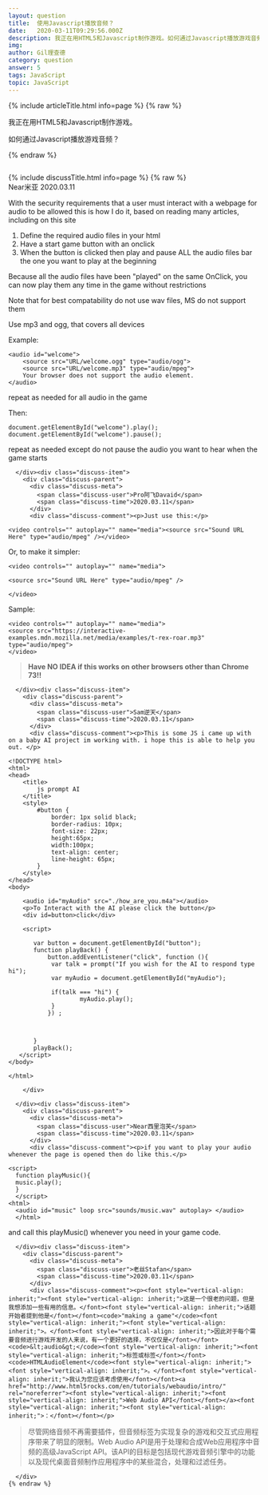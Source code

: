 ```yaml
---
layout: question
title:  使用Javascript播放音频？
date:   2020-03-11T09:29:56.000Z
description: 我正在用HTML5和Javascript制作游戏。如何通过Javascript播放游戏音频？...
img: 
author: Gil理查德
category: question
answer: 5
tags: JavaScript
topic: JavaScript
---
```

<div class="article-root">
  <div class="article">
    {% include articleTitle.html info=page %}
    {% raw %}
    <div class="article-content"><p><font style="vertical-align: inherit;"><font style="vertical-align: inherit;">我正在用HTML5和Javascript制作游戏。</font></font></p>

<p><font style="vertical-align: inherit;"><font style="vertical-align: inherit;">如何通过Javascript播放游戏音频？</font></font></p></div>
    {% endraw %}
  </div>
  <p style="height: 0;width:0;overflow: hidden;"> 第765篇《使用Javascript播放音频？》来自Winter(https://github.com/aiyld/aiyld.github.io)的站点</p>
  <div class="discuss-wrapper">
    {% include discussTitle.html info=page %}
    {% raw %}
    <div class="discuss-item">
        <div class="discuss-parent">
          <div class="discuss-meta">
            <span class="discuss-user">Near米亚</span>
            <span class="discuss-time">2020.03.11</span>
          </div>
          <div class="discuss-comment"><p>With the security requirements that a user must interact with a webpage for audio to be allowed this is how I do it, based on reading many articles, including on this site</p>

<ol>
<li>Define the required audio files in your html</li>
<li>Have a start game button with an onclick</li>
<li>When the button is clicked then play and pause ALL the audio files bar the one you want to play at the beginning</li>
</ol>

<p>Because all the audio files have been "played" on the same OnClick, you can now play them any time in the game without restrictions</p>

<p>Note that for best compatability do not use wav files, MS do not support them</p>

<p>Use mp3 and ogg, that covers all devices</p>

<p>Example:</p>

<pre><code>&lt;audio id="welcome"&gt;<font></font>
    &lt;source src="URL/welcome.ogg" type="audio/ogg"&gt;<font></font>
    &lt;source src="URL/welcome.mp3" type="audio/mpeg"&gt;<font></font>
    Your browser does not support the audio element.<font></font>
&lt;/audio&gt;<font></font>
</code></pre>

<p>repeat as needed for all audio in the game</p>

<p>Then:</p>

<pre><code>document.getElementById("welcome").play();<font></font>
document.getElementById("welcome").pause();<font></font>
</code></pre>

<p>repeat as needed except do not pause the audio you want to hear when the game starts</p></div>
        </div>
        
      </div><div class="discuss-item">
        <div class="discuss-parent">
          <div class="discuss-meta">
            <span class="discuss-user">Pro阿飞Davaid</span>
            <span class="discuss-time">2020.03.11</span>
          </div>
          <div class="discuss-comment"><p>Just use this:</p>

<pre><code>&lt;video controls="" autoplay="" name="media"&gt;&lt;source src="Sound URL Here" type="audio/mpeg" /&gt;&lt;/video&gt;
</code></pre>

<p>Or, to make it simpler:</p>

<pre><code>&lt;video controls="" autoplay="" name="media"&gt;<font></font>
<font></font>
&lt;source src="Sound URL Here" type="audio/mpeg" /&gt;<font></font>
<font></font>
&lt;/video&gt;<font></font>
</code></pre>

<p>Sample:
</p><div class="snippet" data-lang="js" data-hide="false" data-console="true" data-babel="false">
<div class="snippet-code">
<pre class="snippet-code-html lang-html prettyprint-override"><code>&lt;video controls="" autoplay="" name="media"&gt;<font></font>
&lt;source src="https://interactive-examples.mdn.mozilla.net/media/examples/t-rex-roar.mp3" type="audio/mpeg"&gt;<font></font>
&lt;/video&gt;</code></pre>
</div>
</div>
<p></p>

<blockquote>
  <p><strong>Have NO IDEA if this works on other browsers other than Chrome 73!!</strong></p>
</blockquote></div>
        </div>
        
      </div><div class="discuss-item">
        <div class="discuss-parent">
          <div class="discuss-meta">
            <span class="discuss-user">Sam逆天</span>
            <span class="discuss-time">2020.03.11</span>
          </div>
          <div class="discuss-comment"><p>This is some JS i came up with on a baby AI project im working with. i hope this is able to help you out. </p>

<pre><code>&lt;!DOCTYPE html&gt;<font></font>
&lt;html&gt;<font></font>
&lt;head&gt;<font></font>
    &lt;title&gt;<font></font>
        js prompt AI<font></font>
    &lt;/title&gt;<font></font>
    &lt;style&gt;<font></font>
        #button {<font></font>
            border: 1px solid black;<font></font>
            border-radius: 10px;<font></font>
            font-size: 22px;<font></font>
            height:65px;<font></font>
            width:100px;<font></font>
            text-align: center;<font></font>
            line-height: 65px;<font></font>
        }<font></font>
    &lt;/style&gt;<font></font>
&lt;/head&gt;<font></font>
&lt;body&gt;<font></font>
<font></font>
    &lt;audio id="myAudio" src="./how_are_you.m4a"&gt;&lt;/audio&gt;<font></font>
    &lt;p&gt;To Interact with the AI please click the button&lt;/p&gt;<font></font>
    &lt;div id=button&gt;click&lt;/div&gt;<font></font>
<font></font>
    &lt;script&gt;<font></font>
<font></font>
       var button = document.getElementById("button");<font></font>
       function playBack() {<font></font>
           button.addEventListener("click", function (){<font></font>
            var talk = prompt("If you wish for the AI to respond type hi");<font></font>
            var myAudio = document.getElementById("myAudio");<font></font>
<font></font>
            if(talk === "hi") {<font></font>
                    myAudio.play();<font></font>
            }<font></font>
           }) ;<font></font>
<font></font>
<font></font>
<font></font>
       }<font></font>
       playBack();<font></font>
   &lt;/script&gt;<font></font>
&lt;/body&gt;<font></font>
<font></font>
&lt;/html&gt;<font></font>
</code></pre></div>
        </div>
        
      </div><div class="discuss-item">
        <div class="discuss-parent">
          <div class="discuss-meta">
            <span class="discuss-user">Near西里泡芙</span>
            <span class="discuss-time">2020.03.11</span>
          </div>
          <div class="discuss-comment"><p>if you want to play your audio whenever the page is opened then do like this.</p>

<p>

</p><p></p><div class="snippet" data-lang="js" data-hide="false" data-console="true" data-babel="false">
<div class="snippet-code">
<pre class="snippet-code-html lang-html prettyprint-override"><code>&lt;script&gt;<font></font>
  function playMusic(){<font></font>
  music.play();<font></font>
  }<font></font>
  &lt;/script&gt;<font></font>
&lt;html&gt;<font></font>
  &lt;audio id="music" loop src="sounds/music.wav" autoplay&gt; &lt;/audio&gt;<font></font>
  &lt;/html&gt;</code></pre>
</div>
</div>
<p></p>

<p>and call this playMusic() whenever you need in your game code.</p></div>
        </div>
        
      </div><div class="discuss-item">
        <div class="discuss-parent">
          <div class="discuss-meta">
            <span class="discuss-user">老丝Stafan</span>
            <span class="discuss-time">2020.03.11</span>
          </div>
          <div class="discuss-comment"><p><font style="vertical-align: inherit;"><font style="vertical-align: inherit;">这是一个很老的问题，但是我想添加一些有用的信息。</font><font style="vertical-align: inherit;">话题开始者提到他是</font></font><code>"making a game"</code><font style="vertical-align: inherit;"><font style="vertical-align: inherit;">。</font><font style="vertical-align: inherit;">因此对于每个需要音频进行游戏开发的人来说，有一个更好的选择，不仅仅是</font></font><code>&lt;audio&gt;</code><font style="vertical-align: inherit;"><font style="vertical-align: inherit;">标签或标签</font></font><code>HTMLAudioElement</code><font style="vertical-align: inherit;"><font style="vertical-align: inherit;">。</font><font style="vertical-align: inherit;">我认为您应该考虑使用</font></font><a href="http://www.html5rocks.com/en/tutorials/webaudio/intro/" rel="noreferrer"><font style="vertical-align: inherit;"><font style="vertical-align: inherit;">Web Audio API</font></font></a><font style="vertical-align: inherit;"><font style="vertical-align: inherit;">：</font></font></p>

<blockquote>
  <p><font style="vertical-align: inherit;"><font style="vertical-align: inherit;">尽管网络音频不再需要插件，但音频标签为实现复杂的游戏和交互式应用程序带来了明显的限制。</font><font style="vertical-align: inherit;">Web Audio API是用于处理和合成Web应用程序中音频的高级JavaScript API。</font><font style="vertical-align: inherit;">该API的目标是包括现代游戏音频引擎中的功能以及现代桌面音频制作应用程序中的某些混合，处理和过滤任务。</font></font></p>
</blockquote></div>
        </div>
        
      </div>
    {% endraw %}
  </div>
<div>
